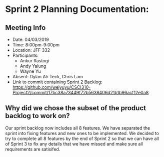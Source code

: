 # Sprint 2 Planning Documentation:

## Meeting Info

- Date: 04/03/2019
- Time: 8:00pm-9:00pm
- Location: JFF 332
- Participants:
  - Ankur Rastogi
  - Andy Yalung
  - Wayne Yu
- Absent: Dylan Ah Teck, Chris Lam
- Link to commit containing Sprint 2 Backlog: https://github.com/weiyuyu/CSCI310-Project2/commit/17bc38a73449f72b5638406d21b1b96acf12e0a8

## Why did we chose the subset of the product backlog to work on?

Our sprint backlog now includes all 8 features. We have separated the sprint into fixing features and new ones to be implemented. We decided to try to complete all 8 features by the end of Sprint 2 so that we can have all of Sprint 3 to fix any details that we have missed and make sure all requirements are satisifed. 
